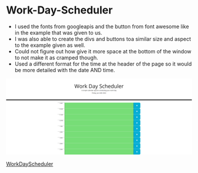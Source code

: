 # Work-Day-Scheduler
- I used the fonts from googleapis and the button from font awesome like in the example that was given to us.
- I was also able to create the divs and buttons toa similar size and aspect to the example given as well.
- Could not figure out how give it more space at the bottom of the window to not make it as cramped though.
- Used a different format for the time at the header of the page so it would be more detailed with the date AND time.

![WorkDayScheduler](./assets/images/WorkDaySched.Screenshot.png)

[WorkDayScheduler](https://iamfalziii.github.io/Work-Day-Scheduler/)